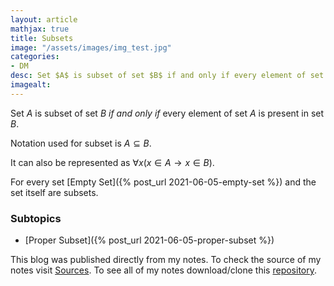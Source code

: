 ```yaml
---
layout: article
mathjax: true
title: Subsets
image: "/assets/images/img_test.jpg"
categories:
- DM
desc: Set $A$ is subset of set $B$ if and only if every element of set $A$ is present in set $B$. 
imagealt: 
---
```


Set $A$ is subset of set $B$ *if and only if* every element of set $A$ is present in set $B$.

































































































































































































































































































































































Notation used for subset is $A \subseteq B$.

































































































































































































































































































































































It can also be represented as $\forall x(x \in A \to x \in B)$.


































































































































































































































































































































































For every set [Empty Set]({% post_url 2021-06-05-empty-set %}) and the set itself are subsets.

### Subtopics
- [Proper Subset]({% post_url 2021-06-05-proper-subset %})

This blog was published directly from my notes.
To check the source of my notes visit [Sources](sources.html).
To see all of my notes download/clone this [repository](https://github.com/bovem/CS).